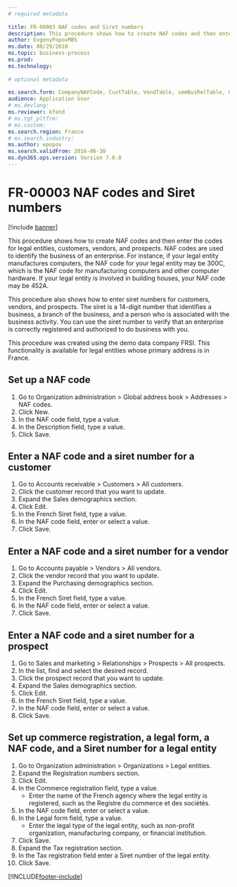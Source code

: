 ```yaml
--- 
# required metadata 
 
title: FR-00003 NAF codes and Siret numbers
description: This procedure shows how to create NAF codes and then enter the codes for legal entities, customers, vendors, and prospects. 
author: EvgenyPopovMBS
ms.date: 08/29/2018
ms.topic: business-process 
ms.prod:  
ms.technology:  
 
# optional metadata 
 
ms.search.form: CompanyNAFCode, CustTable, VendTable, smmBusRelTable, OMLegalEntity   
audience: Application User 
# ms.devlang:  
ms.reviewer: kfend
# ms.tgt_pltfrm:  
# ms.custom:  
ms.search.region: France
# ms.search.industry: 
ms.author: epopov
ms.search.validFrom: 2016-06-30 
ms.dyn365.ops.version: Version 7.0.0 
---
```

# FR-00003 NAF codes and Siret numbers

[!include [banner](../../includes/banner.md)]

This procedure shows how to create NAF codes and then enter the codes for legal entities, customers, vendors, and prospects. NAF codes are used to identify the business of an enterprise. For instance, if your legal entity manufactures computers, the NAF code for your legal entity may be 300C, which is the NAF code for manufacturing computers and other computer hardware. If your legal entity is involved in building houses, your NAF code may be 452A.



This procedure also shows how to enter siret numbers for customers, vendors, and prospects. The siret is a 14-digit number that identifies a business, a branch of the business, and a person who is associated with the business activity. You can use the siret number to verify that an enterprise is correctly registered and authorized to do business with you.



This procedure was created using the demo data company FRSI. This functionality is available for legal entities whose primary address is in France.


## Set up a NAF code
1. Go to Organization administration > Global address book > Addresses > NAF codes.
2. Click New.
3. In the NAF code field, type a value.
4. In the Description field, type a value.
5. Click Save.

## Enter a NAF code and a siret number for a customer
1. Go to Accounts receivable > Customers > All customers.
2. Click the customer record that you want to update.
3. Expand the Sales demographics section.
4. Click Edit.
5. In the French Siret field, type a value.
6. In the NAF code field, enter or select a value.
7. Click Save.

## Enter a NAF code and a siret number for a vendor
1. Go to Accounts payable > Vendors > All vendors.
2. Click the vendor record that you want to update.
3. Expand the Purchasing demographics section.
4. Click Edit.
5. In the French Siret field, type a value.
6. In the NAF code field, enter or select a value.
7. Click Save.

## Enter a NAF code and a siret number for a prospect
1. Go to Sales and marketing > Relationships > Prospects > All prospects.
2. In the list, find and select the desired record.
3. Click the prospect record that you want to update.
4. Expand the Sales demographics section.
5. Click Edit.
6. In the French Siret field, type a value.
7. In the NAF code field, enter or select a value.
8. Click Save.

## Set up commerce registration, a legal form, a NAF code, and a Siret number for a legal entity
1. Go to Organization administration > Organizations > Legal entities.
2. Expand the Registration numbers section.
3. Click Edit.
4. In the Commerce registration field, type a value.
    * Enter the name of the French agency where the legal entity is registered, such as the Registre du commerce et des sociétés.  
5. In the NAF code field, enter or select a value.
6. In the Legal form field, type a value.
    * Enter the legal type of the legal entity, such as non-profit organization, manufacturing company, or financial institution.  
7. Click Save.
8. Expand the Tax registration section.
9. In the Tax registration field enter a Siret number of the legal entity.
10. Click Save. 



[!INCLUDE[footer-include](../../../includes/footer-banner.md)]

